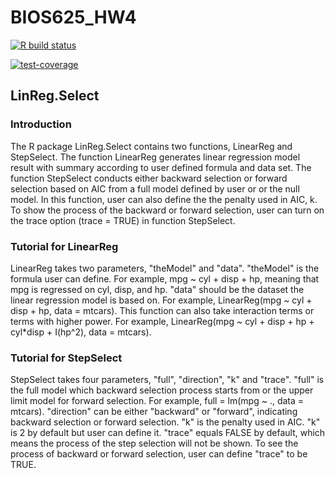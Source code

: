 # BIOS625_HW4

<!-- badges: start -->
  [![R build status](https://github.com/yw0817/BIOS625_HW4/workflows/R-CMD-check/badge.svg)](https://github.com/yw0817/BIOS625_HW4/actions)
<!-- badges: end -->

[![test-coverage](https://github.com/yw0817/BIOS625_HW4/actions/workflows/test-coverage.yaml/badge.svg)](https://github.com/yw0817/BIOS625_HW4/actions/workflows/test-coverage.yaml)

## LinReg.Select

### Introduction

The R package LinReg.Select contains two functions, LinearReg and StepSelect. The function LinearReg generates linear regression model result with summary according to user defined formula and data set. The function StepSelect conducts either backward selection or forward selection based on AIC from a full model defined by user or or the null model. In this function, user can also define the the penalty used in AIC, k. To show the process of the backward or forward selection, user can turn on the trace option (trace = TRUE) in function StepSelect.

### Tutorial for LinearReg

LinearReg takes two parameters, "theModel" and "data". "theModel" is the formula user can define. 
For example, mpg ~ cyl + disp + hp, meaning that mpg is regressed on cyl, disp, and hp. 
"data" should be the dataset the linear regression model is based on. 
For example, LinearReg(mpg ~ cyl + disp + hp, data = mtcars). 
This function can also take interaction terms or terms with higher power. 
For example, LinearReg(mpg ~ cyl + disp + hp + cyl*disp + I(hp^2), data = mtcars).

### Tutorial for StepSelect

StepSelect takes four parameters, "full", "direction", "k" and "trace".
"full" is the full model which backward selection process starts from or the upper limit model for forward selection.
For example, full = lm(mpg ~ ., data = mtcars).
"direction" can be either "backward" or "forward", indicating backward selection or forward selection. 
"k" is the penalty used in AIC. "k" is 2 by default but user can define it.
"trace" equals FALSE by default, which means the process of the step selection will not be shown. To see the process of backward or forward selection, user can define "trace" to be TRUE. 
